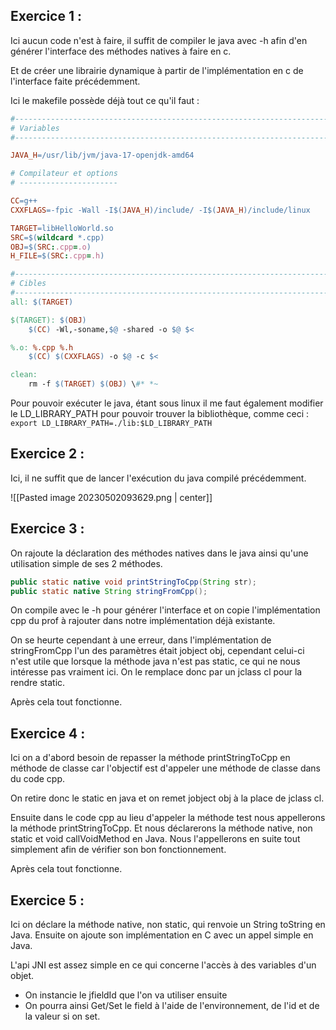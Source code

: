 ## Exercice 1 :

Ici aucun code n'est à faire, il suffit de compiler le java avec -h afin d'en générer l'interface des méthodes natives à faire en c.

Et de créer une librairie dynamique à partir de l'implémentation en c de l'interface faite précédemment.

Ici le makefile possède déjà tout ce qu'il faut :

```makefile
#---------------------------------------------------------------------------------
# Variables
#---------------------------------------------------------------------------------

JAVA_H=/usr/lib/jvm/java-17-openjdk-amd64

# Compilateur et options
# ----------------------

CC=g++
CXXFLAGS=-fpic -Wall -I$(JAVA_H)/include/ -I$(JAVA_H)/include/linux

TARGET=libHelloWorld.so
SRC=$(wildcard *.cpp)
OBJ=$(SRC:.cpp=.o)
H_FILE=$(SRC:.cpp=.h)

#---------------------------------------------------------------------------------
# Cibles
#---------------------------------------------------------------------------------
all: $(TARGET)

$(TARGET): $(OBJ)
	$(CC) -Wl,-soname,$@ -shared -o $@ $< 

%.o: %.cpp %.h
	$(CC) $(CXXFLAGS) -o $@ -c $<

clean:
	rm -f $(TARGET) $(OBJ) \#* *~

```

Pour pouvoir exécuter le java, étant sous linux il me faut également modifier le LD_LIBRARY_PATH pour pouvoir trouver la bibliothèque, comme ceci :
`export LD_LIBRARY_PATH=./lib:$LD_LIBRARY_PATH`

## Exercice 2 :

Ici, il ne suffit que de lancer l'exécution du java compilé précédemment.

![[Pasted image 20230502093629.png | center]]

## Exercice 3 :

On rajoute la déclaration des méthodes natives dans le java ainsi qu'une utilisation simple de ses 2 méthodes.
```java
public static native void printStringToCpp(String str);  
public static native String stringFromCpp();
```

On compile avec le -h pour générer l'interface et on copie l'implémentation cpp du prof à rajouter dans notre implémentation déjà existante.

On se heurte cependant à une erreur, dans l'implémentation de stringFromCpp l'un des paramètres était jobject obj, cependant celui-ci n'est utile que lorsque la méthode java n'est pas static, ce qui ne nous intéresse pas vraiment ici. On le remplace donc par un jclass cl pour la rendre static.

Après cela tout fonctionne.

## Exercice 4 :

Ici on a d'abord besoin de repasser la méthode printStringToCpp en méthode de classe car l'objectif est d'appeler une méthode de classe dans du code cpp.

On retire donc le static en java et on remet jobject obj à la place de jclass cl.

Ensuite dans le code cpp au lieu d'appeler la méthode test nous appellerons la méthode printStringToCpp. Et nous déclarerons la méthode native, non static et void callVoidMethod en Java. Nous l'appellerons en suite tout simplement afin de vérifier son bon fonctionnement.

Après cela tout fonctionne.

## Exercice 5 :

Ici on déclare la méthode native, non static, qui renvoie un String toString en Java. Ensuite on ajoute son implémentation en C avec un appel simple en Java.

L'api JNI est assez simple en ce qui concerne l'accès à des variables d'un objet.
- On instancie le jfieldId que l'on va utiliser ensuite
- On pourra ainsi Get/Set le field à l'aide de l'environnement, de l'id et de la valeur si on set.

	